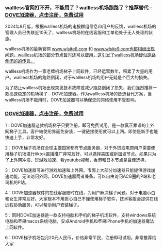 ### wallless官网打不开，不能用了？wallless机场跑路了？推荐替代 – [DOVE加速器，点击注册，免费试用](https://dove8.cc/a.php?asbcbO1PCgF)

2024年8月低，根据wallless机场的电报群组信息和用户的反馈，wallless机场的管理人员已失联近10天了，wallless机场的在线客服和工单也处于无人处理的状态。

wallless机场的最新官网 www.wlsite8.com  和 www.wlsite9.com也都相继出现问题，wallless机场的部分节点暂时还可以使用，这引发了wallless机场疑似跑路倒闭的的传言。

wallless机场作为一家老牌机场梯子上网软件，已经运营数年，积累了大量的用户。wallless机场的跑路倒闭，对于wallless机场的用户无疑是个巨大的损失。

为了防止wallless机场出现突发技术故障或减少跑路倒闭了损失，我们强烈推荐一款高速稳定的机场梯子 – DOVE加速器。作为wallless机场的备选替代方案，当wallless机场不能用时，DOVE加速器可以确保您的网络使用不受影响。

### [DOVE加速器，点击注册，免费试用](https://dove8.cc/a.php?asbcbO1PCgF)

1：DOVE加速器这款机场梯子只要注册，即可免费试用。是一款真正靠谱的上外网梯子工具。客户端使用界面免安装，一键链接使用就可以上网。即使是新手也能快速上手，非常友好。

2：DOVE梯子机场在全球主要国家都有节点服务器，对于外贸或电商用户需要使用梯子机场进行tiktok直播推广非常友好，可以选择美国或新加坡节点。如果只为了上外网冲浪、玩游戏加速、看youtube视频，香港和日本节点是最佳选择。

3：DOVE加速器可进行游戏加速和上外网。市面上大部分加速器只能提供游戏加速功能，无法访问外网。DOVE加速器两者兼备，可以自由访问ACG圈的P站和老司机的P站。

4：DOVE加速器软件的在线客服随时在线，为用户解决梯子问题，对于电脑小白和女生非常友好。大家根本不用担心自己不懂使用梯子软件，技术客服会提供在线远程协助服务，可以帮助用户安装梯子。

5：同时DOVE加速器是一款支持电脑和手机的梯子机场软件，支持windows系统电脑和苹果macos系统电脑，安卓Android手机和苹果iPhone手机的加速器魔法上网软件。

6：DOVE梯子机场包月20元人民币，价格非常平民，注册即可试用，非常推荐给大家

